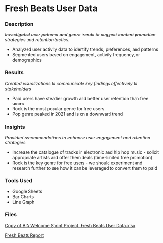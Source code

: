 # Fresh Beats User Data 
### Description
_Investigated user patterns and genre trends to suggest content promotion strategies and retention tactics._
- Analyzed user activity data to identify trends, preferences, and patterns
- Segmented users based on engagement, activity frequency, or demographics

### Results
_Created visualizations to communicate key findings effectively to stakeholders_
- Paid users have steadier growth and better user retention than free users
- Rock is the most popular genre for free users.
- Pop genre peaked in 2021 and is on a downward trend

### Insights
_Provided recommendations to enhance user engagement and retention strategies_
- Increase the catalogue of tracks in electronic and hip hop music - solicit appropriate artists and offer them deals (time-limited free promotion)
- Rock is the key genre for free users - we should experiment and research further to see how it can be leveraged to convert them to paid
        
### Tools Used
- Google Sheets
- Bar Charts
- Line Graph

### Files
[Copy of BIA Welcome Sprint Project. Fresh Beats User Data.xlsx](https://github.com/user-attachments/files/22307841/Copy.of.BIA.Welcome.Sprint.Project.Fresh.Beats.User.Data.xlsx)

[Fresh Beats Report](https://docs.google.com/document/d/1tiZ1xaYJC108WhjZbyDCDSZJy22r4nY06cu2xTx-LOg/edit?usp=sharing)
